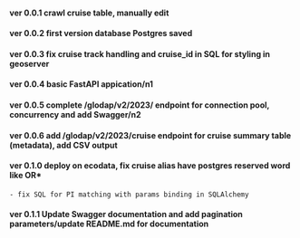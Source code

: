 #### ver 0.0.1 crawl cruise table, manually edit

#### ver 0.0.2 first version database Postgres saved

#### ver 0.0.3 fix cruise track handling and cruise_id in SQL for styling in geoserver

#### ver 0.0.4 basic FastAPI appication/n1

#### ver 0.0.5 complete /glodap/v2/2023/ endpoint for connection pool, concurrency and add Swagger/n2

#### ver 0.0.6 add /glodap/v2/2023/cruise endpoint for cruise summary table (metadata), add CSV output

#### ver 0.1.0 deploy on ecodata, fix cruise alias have postgres reserved word like OR*

    - fix SQL for PI matching with params binding in SQLAlchemy
    
#### ver 0.1.1 Update Swagger documentation and add pagination parameters/update README.md for documentation
